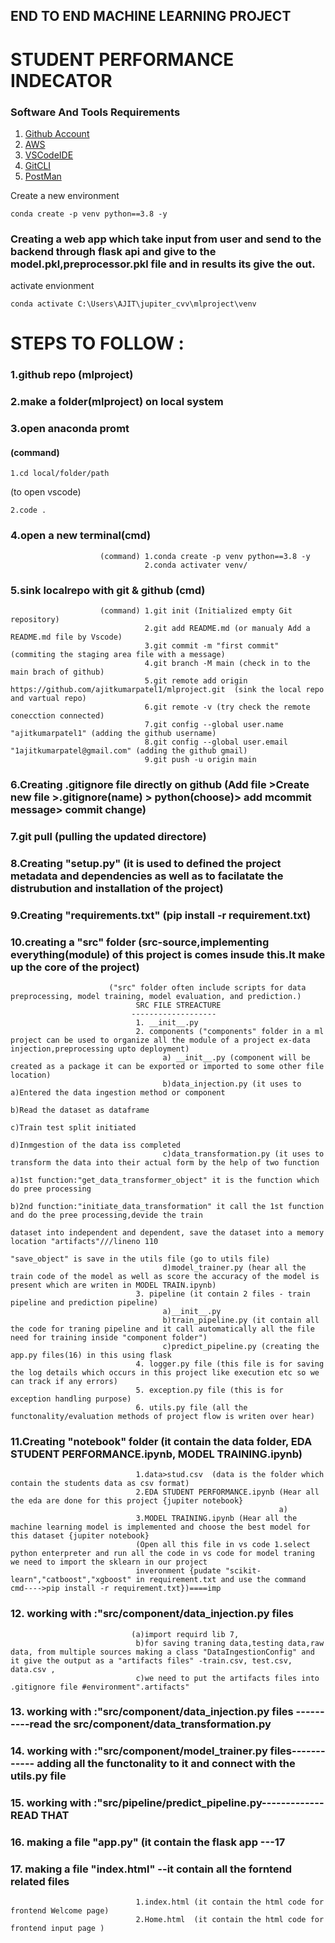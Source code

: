 ## END TO END MACHINE LEARNING PROJECT
# STUDENT PERFORMANCE INDECATOR 

### Software And Tools Requirements

1. [Github Account](https://github.com)
2. [AWS](https://aws.amazon.com/console/)
3. [VSCodeIDE](https://code.visualstudio.com/)
4. [GitCLI](https://git-scm.com/book/en/v2/Getting-Started-The-Command-Line)
5. [PostMan](https://www.postman.com/downloads/)

Create a new environment

```
conda create -p venv python==3.8 -y
```
### Creating a web app which take input from user and send to the backend through flask api and give to the model.pkl,preprocessor.pkl file and in results its give the out.
activate envionment 
```
conda activate C:\Users\AJIT\jupiter_cvv\mlproject\venv
```

# STEPS TO FOLLOW :
### 1.github repo (mlproject)

### 2.make a folder(mlproject) on local system

### 3.open anaconda promt
#### (command) 
```
1.cd local/folder/path
```
(to open vscode)
```
2.code . 
```

### 4.open a new terminal(cmd)
                        (command) 1.conda create -p venv python==3.8 -y
                                  2.conda activater venv/

### 5.sink localrepo with git & github (cmd)
                        (command) 1.git init (Initialized empty Git repository)
                                  2.git add README.md (or manualy Add a README.md file by Vscode)
                                  3.git commit -m "first commit" (commiting the staging area file with a message)
                                  4.git branch -M main (check in to the main brach of github)
                                  5.git remote add origin https://github.com/ajitkumarpatel1/mlproject.git  (sink the local repo and vartual repo)
                                  6.git remote -v (try check the remote conecction connected)
                                  7.git config --global user.name "ajitkumarpatel1" (adding the github username)
                                  8.git config --global user.email "1ajitkumarpatel@gmail.com" (adding the github gmail)
                                  9.git push -u origin main

### 6.Creating .gitignore file directly on github  (Add file >Create new file >.gitignore(name) > python(choose)> add mcommit message> commit change)

### 7.git pull (pulling the updated directore)

### 8.Creating "setup.py" (it is used to defined the project metadata and dependencies as well as to facilatate the distrubution and installation of the project)

### 9.Creating "requirements.txt"   (pip install -r requirement.txt)

### 10.creating a "src" folder (src-source,implementing everything(module) of this project is comes insude this.It make up the core of the project)
                          ("src" folder often include scripts for data preprocessing, model training, model evaluation, and prediction.)
                                SRC FILE STREACTURE
                               -------------------
                                1. __init__.py
                                2. components ("components" folder in a ml project can be used to organize all the module of a project ex-data injection,preprocessing upto deployment)  
                                      a) __init__.py (component will be created as a package it can be exported or imported to some other file location)
                                      b)data_injection.py (it uses to a)Entered the data ingestion method or component
                                                                      b)Read the dataset as dataframe
                                                                      c)Train test split initiated
                                                                      d)Inmgestion of the data iss completed
                                      c)data_transformation.py (it uses to transform the data into their actual form by the help of two function
                                                                      a)1st function:"get_data_transformer_object" it is the function which do pree processing
                                                                      b)2nd function:"initiate_data_transformation" it call the 1st function and do the pree processing,devide the train
                                                                        dataset into independent and dependent, save the dataset into a memory location "artifacts"///lineno 110  
                                                                        "save_object" is save in the utils file (go to utils file)
                                      d)model_trainer.py (hear all the train code of the model as well as score the accuracy of the model is present which are writen in MODEL TRAIN.ipynb)
                                3. pipeline (it contain 2 files - train pipeline and prediction pipeline)
                                      a)__init__.py
                                      b)train_pipeline.py (it contain all the code for traning pipeline and it call automatically all the file need for training inside "component folder")
                                      c)predict_pipeline.py (creating the app.py files(16) in this using flask 
                                4. logger.py file (this file is for saving the log details which occurs in this project like execution etc so we can track if any errors)
                                5. exception.py file (this is for exception handling purpose)
                                6. utils.py file (all the functonality/evaluation methods of project flow is writen over hear)
                                                 

### 11.Creating "notebook" folder (it contain the data folder, EDA STUDENT PERFORMANCE.ipynb, MODEL TRAINING.ipynb)
                                1.data>stud.csv  (data is the folder which contain the students data as csv format)
                                2.EDA STUDENT PERFORMANCE.ipynb (Hear all the eda are done for this project {jupiter notebook}
                                                                a)
                                3.MODEL TRAINING.ipynb (Hear all the machine learning model is implemented and choose the best model for this dataset {jupiter notebook}
                                (Open all this file in vs code 1.select python enterpreter and run all the code in vs code for model traning we need to import the sklearn in our project    
                                inveronment {pudate "scikit-learn","catboost","xgboost" in requirement.txt and use the command cmd---->pip install -r requirement.txt})====imp

### 12. working with :"src/component/data_injection.py files  
                               (a)import requird lib 7, 
                                b)for saving traning data,testing data,raw data, from multiple sources making a class "DataIngestionConfig" and it give the output as a "artifacts files" -train.csv, test.csv, data.csv ,
                                c)we need to put the artifacts files into .gitignore file #environment".artifacts"
### 13. working with :"src/component/data_injection.py files ----------read the src/component/data_transformation.py 
### 14. working with :"src/component/model_trainer.py files------------ adding all the functonality to it and connect with the utils.py file
### 15. working with :"src/pipeline/predict_pipeline.py-------------READ THAT
### 16. making a file "app.py" (it contain the flask app ---17
### 17. making a file "index.html"  --it contain all the forntend related files
                                1.index.html (it contain the html code for frontend Welcome page)
                                2.Home.html  (it contain the html code for frontend input page )
